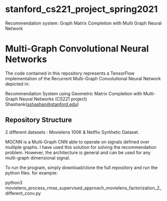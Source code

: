 # stanford_cs221_project_spring2021
Recommendation system: Graph Matrix Completion with Multi Graph Neural Network

# Multi-Graph Convolutional Neural Networks
The code contained in this repository represents a TensorFlow implementation of the Recurrent Multi-Graph Convolutional Neural Network depicted in:

Recommendation System using Geometric Matrix Completion with Multi-Graph Neural Networks (CS221 project)<br>
Shashank(sshashan@stanford.edu)

## Repository Structure

2 different datasets : Movielens 100K & Netflix Synthetic Dataset. 

MGCNN is a Multi-Graph CNN able to operate on signals defined over multiple graphs. I have used this solution for solving the recommendation problem. However, the architecture is general and can be used for any multi-graph dimensional signal.

To run the program, simply download/clone the full repository and run the python files.
for example:

python3 movielens_process_rmse_supervised_approach_movielens_factorization_2_different_conv.py
